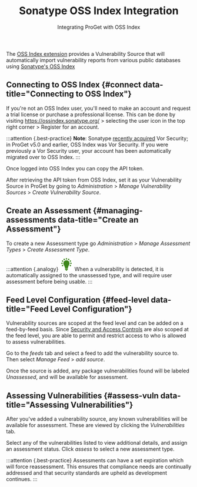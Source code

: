 ﻿---
title: Sonatype OSS Index Integration
subtitle: Integrating ProGet with OSS Index
sequence: 400
keywords: proget, vulnerabilities

---

The [OSS Index extension](/den/inedox/vorsecurity) provides a Vulnerability Source that will automatically import vulnerability reports from various public databases using [Sonatype's OSS Index](https://ossindex.sonatype.org)

## Connecting to OSS Index {#connect data-title="Connecting to OSS Index"}
If you're not an OSS Index user, you'll need to make an account and request a trial license or purchase a professional license. This can be done by visiting https://ossindex.sonatype.org/ > selecting the user icon in the top right corner > Register for an account.

:::attention {.best-practice}
**Note**: Sonatype [recently acquired](https://www.sonatype.com/sonatype-acquires-vor-security-announces-lifecycle-xc) Vor Security; in ProGet v5.0 and earlier, OSS Index was Vor Security. If you were previously a Vor Security user, your account has been automatically migrated over to OSS Index.
:::

Once logged into OSS Index you can copy the API token.

After retrieving the API token from OSS Index, set it as your Vulnerability Source in ProGet by going to *Administration* > *Manage Vulnerability Sources* > *Create Vulnerability Source*.

## Create an Assessment {#managing-assessments data-title="Create an Assessment"}

To create a new Assessment type go *Administration* > *Manage Assessment Types* > *Create Assessment Type*.

:::attention {.analogy}
![](/resources/images/icons/analogy.png) When a vulnerability is detected, it is automatically assigned to the unassessed type, and will require user assessment before being usable.
:::

## Feed Level Configuration {#feed-level data-title="Feed Level Configuration"}

Vulnerability sources are scoped at the feed level and can be added on a feed-by-feed basis. Since [Security and Access Controls](/support/documentation/proget/administration/security) are also scoped at the feed level, you are able to permit and restrict access to who is allowed to assess vulnerabilities.

Go to the *feeds* tab and select a feed to add the vulnerability source to. Then select *Manage Feed* > *add source*.

Once the source is added, any package vulnerabilities found will be labeled *Unassessed*, and will be available for assessment.

## Assessing Vulnerabilities {#assess-vuln data-title="Assessing Vulnerabilities"}

After you've added a vulnerability source, any known vulnerabilities will be available for assessment. These are viewed by clicking the *Vulnerabilities* tab.

  Select any of the vulnerabilities listed to view additional details, and assign an assessment status. Click *assess* to select a new assessment type.

:::attention {.best-practice}
Assessments can have a set expiration which will force reassessment. This ensures that compliance needs are continually addressed and that security standards are upheld as development continues.
:::
